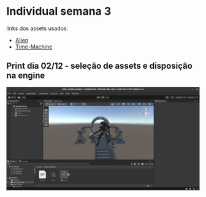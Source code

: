 # Individual semana 3

links dos assets usados:

- [Alien](https://skfb.ly/6ryK7)
- [Time-Machine](https://skfb.ly/ouAJU)

## Print dia 02/12 - seleção de assets e disposição na engine

![alt text](image.png)

